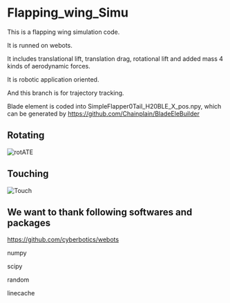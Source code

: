 # Flapping_wing_Simu


This is a flapping wing simulation code.

It is runned on webots.

It includes translational lift, translation drag, rotational lift and added mass 4 kinds of aerodynamic forces.

It is robotic application oriented.

And this branch is for trajectory tracking.

Blade element is coded into SimpleFlapper0Tail_H20BLE_X_pos.npy, 
which can be generated by https://github.com/Chainplain/BladeEleBuilder

## Rotating
![rotATE](https://user-images.githubusercontent.com/13344614/213115044-7e50ea93-31e7-47e8-ae14-2f1954aa7098.gif)

## Touching
![Touch](https://user-images.githubusercontent.com/13344614/213117242-ca26c989-b4c0-4cf9-8dd2-9c68caa9845e.gif)

##  We want to thank following softwares and packages
https://github.com/cyberbotics/webots

numpy

scipy

random

linecache

